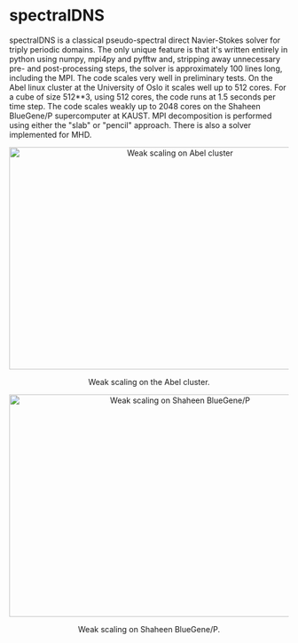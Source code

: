 spectralDNS
=======
spectralDNS is a classical pseudo-spectral direct Navier-Stokes solver for triply periodic domains. The only unique feature is that it's written entirely in python using numpy, mpi4py and pyfftw and, stripping away unnecessary pre- and post-processing steps, the solver is approximately 100 lines long, including the MPI. The code scales very well in preliminary tests. On the Abel linux cluster at the University of Oslo it scales well up to 512 cores. For a cube of size 512**3, using 512 cores, the code runs at 1.5 seconds per time step. The code scales weakly up to 2048 cores on the Shaheen BlueGene/P supercomputer at KAUST. MPI decomposition is performed using either the "slab" or "pencil" approach. There is also a solver implemented for MHD.
<p align="center">
    <img src="https://www.dropbox.com/s/ynhicrl87cvwhzz/weak_scaling_avg.png?dl=1" width="600" height="400" alt="Weak scaling on Abel cluster"/>
</p>

<p align="center">
    Weak scaling on the Abel cluster.
</p>

<p align="center">
    <img src="https://www.dropbox.com/s/jqjyrfmn835ychu/weak_scaling_shaheen.png?dl=1" width="600" height="400" alt="Weak scaling on Shaheen BlueGene/P"/>
</p>
<p align="center">
    Weak scaling on Shaheen BlueGene/P.
</p>

